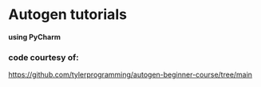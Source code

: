 # Autogen tutorials

#### using PyCharm

### code courtesy of:
https://github.com/tylerprogramming/autogen-beginner-course/tree/main

